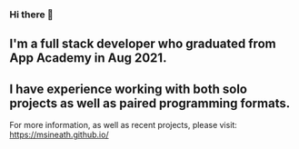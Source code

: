 ### Hi there 👋
 
 ## I'm a full stack developer who graduated from App Academy in Aug 2021.
 
 ## I have experience working with both solo projects as well as paired programming formats.
  
 For more information, as well as recent projects, please visit: https://msineath.github.io/

<!--
**msineath/msineath** is a ✨ _special_ ✨ repository because its `README.md` (this file) appears on your GitHub profile.

Here are some ideas to get you started:

- 🔭 I’m currently working on ...
- 🌱 I’m currently learning ...
- 👯 I’m looking to collaborate on ...
- 🤔 I’m looking for help with ...
- 💬 Ask me about ...
- 📫 How to reach me: ...
- 😄 Pronouns: ...
- ⚡ Fun fact: ...
-->
